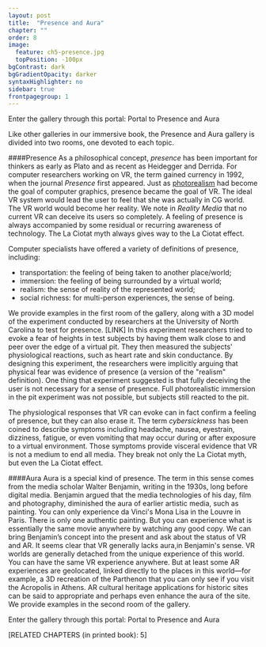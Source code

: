 ```yaml
---
layout: post
title:  "Presence and Aura"
chapter: ""
order: 8
image:
  feature: ch5-presence.jpg
  topPosition: -100px
bgContrast: dark
bgGradientOpacity: darker
syntaxHighlighter: no
sidebar: true
frontpagegroup: 1
---
```

Enter the gallery through this portal:
<a class="xrlink" room="3" waypoint="start">Portal to Presence and Aura</a>

Like other galleries in our immersive book, the Presence and Aura gallery is divided into two rooms, one devoted to each topic. 

####Presence
As a philosophical concept, *presence* has been important for thinkers as early as Plato and as recent as Heidegger and Derrida. For computer researchers working on VR, the term gained currency in 1992, when the journal *Presence* first appeared. Just as <a href="{{site.baseurl}}/chapters/chapter03-04.html">photorealism</a> had become the goal of computer graphics, presence became the goal of VR. The ideal VR system would lead the user to feel that she was actually in CG world. The VR world would become her reality. We note in *Reality Media* that no current VR can deceive its users so completely. A feeling of presence is always accompanied by some residual or recurring awareness of technology. The La Ciotat myth always gives way to the La Ciotat effect. 

Computer specialists have offered a variety of definitions of presence, including: 

 * transportation: the feeling of being taken to another place/world;
 * immersion: the feeling of being surrounded by a virtual world;
 * realism: the sense of reality of the represented world;
 * social richness: for multi-person experiences, the sense of being.

We provide examples in the first room of the gallery, along with a 3D model of the experiment conducted by researchers at the University of North Carolina to test for presence. \[LINK\] In this experiment researchers tried to evoke a fear of heights in test subjects by having them walk close to and peer over the edge of a virtual pit. They then measured the subjects' physiological reactions, such as heart rate and skin conductance. By designing this experiment, the researchers were implicitly arguing that physical fear was evidence of presence (a version of the "realism" definition). One thing that experiment suggested is that fully deceiving the user is not necessary for a sense of presence. Full photorealistic immersion in the pit experiment was not possible, but subjects still reacted to the pit. 

The physiological responses that VR can evoke can in fact confirm a feeling of presence, but they can also erase it. The term *cybersickness* has been coined to describe symptoms including headache, nausea, eyestrain, dizziness, fatigue, or even vomiting that may occur during or after exposure to a virtual environment. Those symptoms provide visceral evidence that VR is not a medium to end all media. They break not only the La Ciotat myth, but even the La Ciotat effect.

####Aura
Aura is a special kind of presence. The term in this sense comes from the media scholar Walter Benjamin, writing in the 1930s, long before digital media. Benjamin argued that the media technologies of his day, film and photography, diminished the aura of earlier artistic media, such as painting. You can only experience da Vinci's Mona Lisa in the Louvre in Paris. There is only one authentic painting. But you can experience what is essentially the same movie anywhere by watching any good copy. We can bring Benjamin’s concept into the present and ask about the status of VR and AR. It seems clear that VR generally lacks aura,in Benjamin's sense. VR worlds are generally detached from the unique experience of this world. You can have the same VR experience anywhere. But at least some AR experiences are geolocated, linked directly to the places in this world&mdash;for example, a 3D recreation of the Parthenon that you can only see if you visit the Acropolis in Athens. AR cultural heritage applications for historic sites can be said to appropriate and perhaps even enhance the aura of the site. We provide examples in the second room of the gallery. 

Enter the gallery through this portal:
<a class="xrlink" room="3" waypoint="start">Portal to Presence and Aura</a>

\[RELATED CHAPTERS (in printed book): 5\]